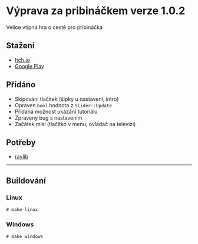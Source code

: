 # Výprava za pribináčkem verze 1.0.2
Velice vtipná hra o cestě pro pribináčka

## Stažení
- [Itch.io](https://penk-studios.itch.io/vyprava-za-pribinackem-lite)
- [Google Play](https://play.google.com/store/apps/details?id=com.zahon.pribinacek)

## Přídáno
- Skipování tlačítek (šipky u nastavení, intro)
- Opraven `bool` hodnota z `Slider::Update`
- Přidaná možnost ukázání tutoriálu
- Zpraveny bug s nastavením
- Začátek misí (tlačítko v menu, ovladač na televizi)

## Potřeby
- [raylib](https://github.com/raysan5/raylib)

-------------
## Buildování
### Linux
`# make linux`

### Windows
`# make windows`
